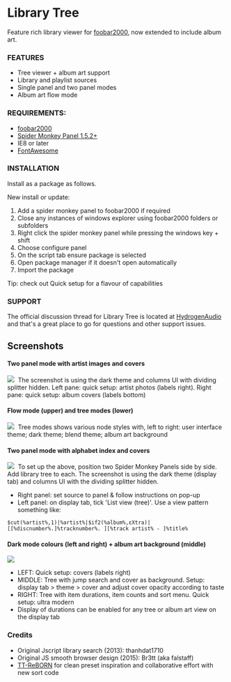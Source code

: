 # Library Tree

Feature rich library viewer for [foobar2000](https://www.foobar2000.org), now extended to include album art.
 
 ### FEATURES
- Tree viewer + album art support
- Library and playlist sources
- Single panel and two panel modes
- Album art flow mode

### REQUIREMENTS:
- [foobar2000](https://www.foobar2000.org)
- [Spider Monkey Panel 1.5.2+](https://www.foobar2000.org/components)
- IE8 or later
- [FontAwesome](https://github.com/FortAwesome/Font-Awesome/blob/fa-4/fonts/fontawesome-webfont.ttf?raw=true)

### INSTALLATION
Install as a package as follows.

New install or update:
1) Add a spider monkey panel to foobar2000 if required
2) Close any instances of windows explorer using foobar2000 folders or subfolders
3) Right click the spider monkey panel while pressing the windows key + shift
4) Choose configure panel
5) On the script tab ensure package is selected
6) Open package manager if it doesn't open automatically
7) Import the package

Tip: check out Quick setup for a flavour of capabilities

### SUPPORT
The official discussion thread for Library Tree is located at [HydrogenAudio](https://hydrogenaud.io/index.php?topic=111060.0) and that's a great place to go for questions and other support issues.

## Screenshots

#### Two panel mode with artist images and covers
<kbd> <img src="https://user-images.githubusercontent.com/35600752/155884212-9bea1326-3430-46a4-a86e-3bc4b09e4dd4.png"> </kbd>
The screenshot is using the dark theme and columns UI with dividing splitter hidden. Left pane: quick setup: artist photos (labels right). Right pane: quick setup: album covers (labels bottom)

#### Flow mode (upper) and tree modes (lower)
<kbd> <img src="https://user-images.githubusercontent.com/35600752/155903327-9631a328-2f67-4f25-9cbd-316e5f5210b5.png"> </kbd>
Tree modes shows various node styles with, left to right: user interface theme; dark theme; blend theme; album art background

#### Two panel mode with alphabet index and covers
<kbd> <img src="https://user-images.githubusercontent.com/35600752/156163852-5d8295f4-3ff2-4ef4-849f-0bd5ce24ba8e.png"> </kbd>
To set up the above, position two Spider Monkey Panels side by side. Add library tree to each. The screenshot is using the dark theme (display tab) and columns UI with the dividing splitter hidden.
- Right panel: set source to panel & follow instructions on pop-up
- Left panel: on display tab, tick 'List view (tree)'. Use a view pattern something like: 
```
$cut(%artist%,1)|%artist%|$if2(%album%,εXtra)|[[%discnumber%.]%tracknumber%. ][%track artist% - ]%title%
```

#### Dark mode colours (left and right) + album art background (middle)
<kbd> <img src="https://user-images.githubusercontent.com/35600752/188288519-e8056889-9dd0-409d-bbfc-feb6026d0eac.png"> </kbd>
- LEFT: Quick setup: covers (labels right)
- MIDDLE: Tree with jump search and cover as background. Setup: display tab > theme > cover and adjust cover opacity according to taste
- RIGHT: Tree with item durations, item counts and sort menu. Quick setup: ultra modern
- Display of durations can be enabled for any tree or album art view on the display tab

### Credits
- Original Jscript library search (2013): thanhdat1710
- Original JS smooth browser design (2015): Br3tt (aka falstaff)
- [TT-ReBORN](https://github.com/TT-ReBORN) for clean preset inspiration and collaborative effort with new sort code
